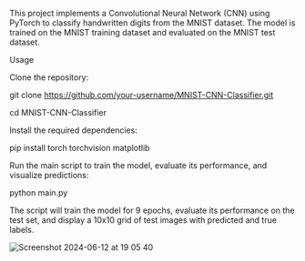 This project implements a Convolutional Neural Network (CNN) using PyTorch to classify handwritten digits from the MNIST dataset. The model is trained on the MNIST training dataset and evaluated on the MNIST test dataset.

Usage

Clone the repository:

git clone https://github.com/your-username/MNIST-CNN-Classifier.git

cd MNIST-CNN-Classifier

Install the required dependencies:

pip install torch torchvision matplotlib

Run the main script to train the model, evaluate its performance, and visualize predictions:

python main.py

The script will train the model for 9 epochs, evaluate its performance on the test set, and display a 10x10 grid of test images with predicted and true labels.

![Screenshot 2024-06-12 at 19 05 40](https://github.com/F0xhopper/MNIST-Digit-Recognition/assets/135560075/cb38c426-3dcd-4a2d-8abc-9cbae65eaae2)
